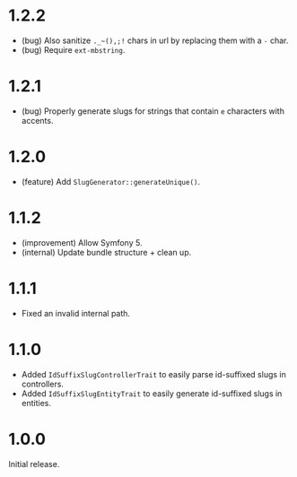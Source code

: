 1.2.2
=====

*   (bug) Also sanitize `._~(),;!` chars in url by replacing them with a `-` char.
*   (bug) Require `ext-mbstring`.


1.2.1
=====

*   (bug) Properly generate slugs for strings that contain `e` characters with accents.


1.2.0
=====

*   (feature) Add `SlugGenerator::generateUnique()`.


1.1.2
=====

*   (improvement) Allow Symfony 5.
*   (internal) Update bundle structure + clean up.


1.1.1
=====

*   Fixed an invalid internal path.


1.1.0
=====

*   Added `IdSuffixSlugControllerTrait` to easily parse id-suffixed slugs in controllers.
*   Added `IdSuffixSlugEntityTrait` to easily generate id-suffixed slugs in entities.


1.0.0
=====

Initial release.
